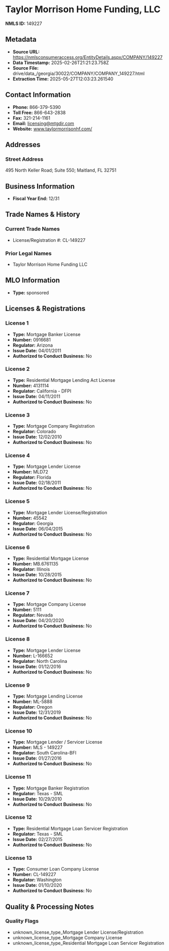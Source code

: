 # Taylor Morrison Home Funding, LLC

**NMLS ID:** 149227

## Metadata
- **Source URL:** https://nmlsconsumeraccess.org/EntityDetails.aspx/COMPANY/149227
- **Data Timestamp:** 2025-02-26T21:21:23.758Z
- **Source File:** drive/data_/georgia/30022/COMPANY/COMPANY_149227.html
- **Extraction Time:** 2025-05-27T12:03:23.261540

## Contact Information
- **Phone:** 866-379-5390
- **Toll Free:** 866-643-2838
- **Fax:** 321-214-1161
- **Email:** licensing@mtgdir.com
- **Website:** www.taylormorrisonhf.com/

## Addresses
### Street Address
495 North Keller Road; Suite 550; Maitland, FL 32751

## Business Information
- **Fiscal Year End:** 12/31

## Trade Names & History
### Current Trade Names
- License/Registration #: CL-149227

### Prior Legal Names
- Taylor Morrison Home Funding LLC

## MLO Information
- **Type:** sponsored

## Licenses & Registrations

### License 1
- **Type:** Mortgage Banker License
- **Number:** 0916681
- **Regulator:** Arizona
- **Issue Date:** 04/01/2011
- **Authorized to Conduct Business:** No

### License 2
- **Type:** Residential Mortgage Lending Act License
- **Number:** 4131114
- **Regulator:** California - DFPI
- **Issue Date:** 04/11/2011
- **Authorized to Conduct Business:** No

### License 3
- **Type:** Mortgage Company Registration
- **Regulator:** Colorado
- **Issue Date:** 12/02/2010
- **Authorized to Conduct Business:** No

### License 4
- **Type:** Mortgage Lender License
- **Number:** MLD72
- **Regulator:** Florida
- **Issue Date:** 02/18/2011
- **Authorized to Conduct Business:** No

### License 5
- **Type:** Mortgage Lender License/Registration
- **Number:** 45542
- **Regulator:** Georgia
- **Issue Date:** 06/04/2015
- **Authorized to Conduct Business:** No

### License 6
- **Type:** Residential Mortgage License
- **Number:** MB.6761135
- **Regulator:** Illinois
- **Issue Date:** 10/28/2015
- **Authorized to Conduct Business:** No

### License 7
- **Type:** Mortgage Company License
- **Number:** 5111
- **Regulator:** Nevada
- **Issue Date:** 04/20/2020
- **Authorized to Conduct Business:** No

### License 8
- **Type:** Mortgage Lender License
- **Number:** L-166652
- **Regulator:** North Carolina
- **Issue Date:** 01/12/2016
- **Authorized to Conduct Business:** No

### License 9
- **Type:** Mortgage Lending License
- **Number:** ML-5888
- **Regulator:** Oregon
- **Issue Date:** 12/31/2019
- **Authorized to Conduct Business:** No

### License 10
- **Type:** Mortgage Lender / Servicer License
- **Number:** MLS - 149227
- **Regulator:** South Carolina-BFI
- **Issue Date:** 01/27/2016
- **Authorized to Conduct Business:** No

### License 11
- **Type:** Mortgage Banker Registration
- **Regulator:** Texas - SML
- **Issue Date:** 10/29/2010
- **Authorized to Conduct Business:** No

### License 12
- **Type:** Residential Mortgage Loan Servicer Registration
- **Regulator:** Texas - SML
- **Issue Date:** 02/27/2015
- **Authorized to Conduct Business:** No

### License 13
- **Type:** Consumer Loan Company License
- **Number:** CL-149227
- **Regulator:** Washington
- **Issue Date:** 01/10/2020
- **Authorized to Conduct Business:** No

## Quality & Processing Notes
### Quality Flags
- unknown_license_type_Mortgage Lender License/Registration
- unknown_license_type_Mortgage Company License
- unknown_license_type_Residential Mortgage Loan Servicer Registration
